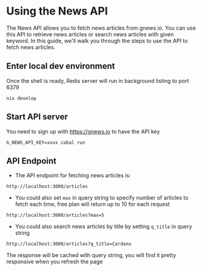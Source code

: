 # Using the News API

The News API allows you to fetch news articles from gnews.io. You can use this API to retrieve news articles or search news articles with given keyword. In this guide, we'll walk you through the steps to use the API to fetch news articles.

## Enter local dev environment

Once the shell is ready, Redis server will run in background listing to port 6379

```
nix develop
```

## Start API server

You need to sign up with https://gnews.io to have the API key

```
G_NEWS_API_KEY=xxxx cabal run
```

## API Endpoint

- The API endpoint for fetching news articles is:

```
http://localhost:3000/articles
```

- You could also set `max` in query string to specify number of articles to fetch each time, free plan will return up to 10 for each request

```
http://localhost:3000/articles?max=5
```

- You could also search news articles by title by setting `q_title` in query string

```
http://localhost:3000/articles?q_title=Cardano
```

The response will be cached with query string, you will find it pretty responsive when you refresh the page

